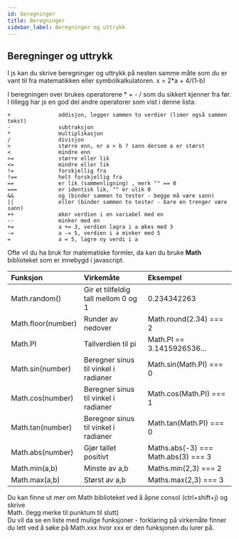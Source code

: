 ```yaml
---
id: beregninger
title: Beregninger
sidebar_label: Beregninger og uttrykk
---
```

## Beregninger og uttrykk

I js kan du skrive beregninger og uttrykk på nesten samme måte som du er vant til fra matematikken eller symbolkalkulatoren. x = 2\*a + 4/\(1-b\)

I beregningen over brukes operatorene \* + - / som du sikkert kjenner fra før. I tillegg har js en god del andre operatorer som vist i denne lista:

```text
+               addisjon, legger sammen to verdier (limer også sammen tekst)
-               subtraksjon
*               multiplikasjon
/               divisjon
>               større enn, er a > b ? sann dersom a er størst
≺               mindre enn
>=              større eller lik
≺=              mindre eller lik
!=              forskjellig fra
!==             helt forskjellig fra
==              er lik (sammenligning) , merk "" == 0
===             er identisk lik, "" er ulik 0
&&              og (binder sammen to tester - begge må være sann)
||              eller (binder sammen to tester - bare en trenger være sann)
++              øker verdien i en variabel med en
--              minker med en
+=              a += 3, verdien lagra i a økes med 3
-=              a -= 5, verdien i a minker med 5
=               a = 5, lagre ny verdi i a
```

Ofte vil du ha bruk for matematiske formler, da kan du bruke **Math** biblioteket som er innebygd i javascript.

| Funksjon | Virkemåte | Eksempel |
| :--- | :--- | :--- |
| Math.random\(\) | Gir et tillfeldig tall mellom 0 og 1 | 0.234342263 |
| Math.floor\(number\) | Runder av nedover | Math.round\(2.34\) === 2 |
| Math.PI | Tallverdien til pi | Math.PI == 3.1415926536... |
| Math.sin\(number\) | Beregner sinus til vinkel i radianer | Math.sin\(Math.PI\) === 0 |
| Math.cos\(number\) | Beregner sinus til vinkel i radianer | Math.cos\(Math.PI\) === 1 |
| Math.tan\(number\) | Beregner sinus til vinkel i radianer | Math.tan\(Math.PI\) === 0 |
| Math.abs\(number\) | Gjør tallet positivt | Maths.abs\(-3\) === Math.abs\(3\) === 3 |
| Math.min\(a,b\) | Minste av a,b | Maths.min\(2,3\) === 2 |
| Math.max\(a,b\) | Størst av a,b | Maths.max\(2,3\) === 3 |

Du kan finne ut mer om Math biblioteket ved å åpne consol \(ctrl+shift+j\) og skrive  
Math. \(legg merke til punktum til slutt\)  
Du vil da se en liste med mulige funksjoner - forklaring på virkemåte finner du lett ved å søke på Math.xxx hvor xxx er den funksjonen du lurer på.

